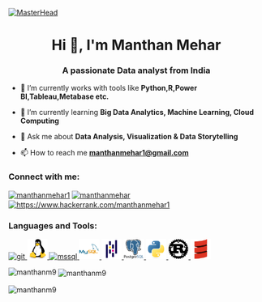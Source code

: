 [![MasterHead](https://media.licdn.com/dms/image/C4D22AQGjblgVk_NXzQ/feedshare-shrink_2048_1536/0/1677519375176?e=1680739200&v=beta&t=BVzgFIXw77-BUu4Ybn1Qc1oBeNGlNRtNDizpWkfhvMk)](https://media.licdn.com/)

<h1 align="center">Hi 👋, I'm Manthan Mehar</h1>
<h3 align="center">A passionate Data analyst from India</h3>

- 🔭 I’m currently works with tools like **Python,R,Power BI,Tableau,Metabase etc.**

- 🌱 I’m currently learning **Big Data Analytics, Machine Learning, Cloud Computing**

- 💬 Ask me about **Data Analysis, Visualization & Data Storytelling**

- 📫 How to reach me **manthanmehar1@gmail.com**

<h3 align="left">Connect with me:</h3>
<p align="left">
<a href="https://linkedin.com/in/manthanmehar1" target="blank"><img align="center" src="https://raw.githubusercontent.com/rahuldkjain/github-profile-readme-generator/master/src/images/icons/Social/linked-in-alt.svg" alt="manthanmehar1" height="30" width="40" /></a>
<a href="https://kaggle.com/manthanmehar" target="blank"><img align="center" src="https://raw.githubusercontent.com/rahuldkjain/github-profile-readme-generator/master/src/images/icons/Social/kaggle.svg" alt="manthanmehar" height="30" width="40" /></a>
<a href="https://www.hackerrank.com/https://www.hackerrank.com/manthanmehar1" target="blank"><img align="center" src="https://raw.githubusercontent.com/rahuldkjain/github-profile-readme-generator/master/src/images/icons/Social/hackerrank.svg" alt="https://www.hackerrank.com/manthanmehar1" height="30" width="40" /></a>
</p>

<h3 align="left">Languages and Tools:</h3>
<p align="left"> <a href="https://git-scm.com/" target="_blank" rel="noreferrer"> <img src="https://www.vectorlogo.zone/logos/git-scm/git-scm-icon.svg" alt="git" width="40" height="40"/> </a> <a href="https://www.linux.org/" target="_blank" rel="noreferrer"> <img src="https://raw.githubusercontent.com/devicons/devicon/master/icons/linux/linux-original.svg" alt="linux" width="40" height="40"/> </a> <a href="https://www.microsoft.com/en-us/sql-server" target="_blank" rel="noreferrer"> <img src="https://www.svgrepo.com/show/303229/microsoft-sql-server-logo.svg" alt="mssql" width="40" height="40"/> </a> <a href="https://www.mysql.com/" target="_blank" rel="noreferrer"> <img src="https://raw.githubusercontent.com/devicons/devicon/master/icons/mysql/mysql-original-wordmark.svg" alt="mysql" width="40" height="40"/> </a> <a href="https://pandas.pydata.org/" target="_blank" rel="noreferrer"> <img src="https://raw.githubusercontent.com/devicons/devicon/2ae2a900d2f041da66e950e4d48052658d850630/icons/pandas/pandas-original.svg" alt="pandas" width="40" height="40"/> </a> <a href="https://www.postgresql.org" target="_blank" rel="noreferrer"> <img src="https://raw.githubusercontent.com/devicons/devicon/master/icons/postgresql/postgresql-original-wordmark.svg" alt="postgresql" width="40" height="40"/> </a> <a href="https://www.python.org" target="_blank" rel="noreferrer"> <img src="https://raw.githubusercontent.com/devicons/devicon/master/icons/python/python-original.svg" alt="python" width="40" height="40"/> </a> <a href="https://www.rust-lang.org" target="_blank" rel="noreferrer"> <img src="https://raw.githubusercontent.com/devicons/devicon/master/icons/rust/rust-plain.svg" alt="rust" width="40" height="40"/> </a> <a href="https://www.scala-lang.org" target="_blank" rel="noreferrer"> <img src="https://raw.githubusercontent.com/devicons/devicon/master/icons/scala/scala-original.svg" alt="scala" width="40" height="40"/> </a> </p>

<p><img align="left" src="https://github-readme-stats.vercel.app/api/top-langs?username=manthanm9&show_icons=true&locale=en&layout=compact" alt="manthanm9" /></p>

<p>&nbsp;<img align="center" src="https://github-readme-stats.vercel.app/api?username=manthanm9&show_icons=true&locale=en" alt="manthanm9" /></p>

<p><img align="center" src="https://github-readme-streak-stats.herokuapp.com/?user=manthanm9&" alt="manthanm9" /></p>

